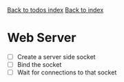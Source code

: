[Back to todos index](index) 
[Back to index](/index)

# Web Server

- [ ] Create a server side socket
- [ ] Bind the socket
- [ ] Wait for connections to that socket
